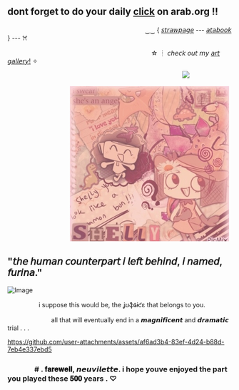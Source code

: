 ## dont forget to do your daily [click](https://arab.org/) on arab.org !!

              
　　　　　　　　　　　　　　　　　　　　　　‿‿ { [𝘴𝘵𝘳𝘢𝘸𝘱𝘢𝘨𝘦](https://prettyyinpink.straw.page/) --- [𝘢𝘵𝘢𝘣𝘰𝘰𝘬](https://aevsria.atabook.org/?page=1) } --- ꕮ

　　　　　　　　　　　　　　　　　　　　　　　☆ ┊ 𝘤𝘩𝘦𝘤𝘬 𝘰𝘶𝘵 𝘮𝘺 [𝘢𝘳𝘵 𝘨𝘢𝘭𝘭𝘦𝘳𝘺!](https://aevsria-artgallery.straw.page/) ✧


　　　　　　　　　　　　　　　　　　　　　　　　　　　　![](https://komarev.com/ghpvc/?username=your-github-username&label=☆&color=blue)
                            
                      
　　　　　　　　　　![image](https://github.com/aevsria/aevsria/blob/main/Untitled19_20251003234405.jpeg?raw=true)


## "𝘵𝘩𝘦 𝘩𝘶𝘮𝘢𝘯 𝘤𝘰𝘶𝘯𝘵𝘦𝘳𝘱𝘢𝘳𝘵 𝘪 𝘭𝘦𝘧𝘵 𝘣𝘦𝘩𝘪𝘯𝘥, 𝘪 𝘯𝘢𝘮𝘦𝘥, 𝘧𝘶𝘳𝘪𝘯𝘢."

![Image](https://github.com/user-attachments/assets/b30c6e5a-014b-41e8-b048-589950e4664a) 

　　　　　i suppose this would be, the ʝʊֆȶɨƈɛ that belongs to you.

　　　　　　　all that will eventually end in a 𝙢𝙖𝙜𝙣𝙞𝙛𝙞𝙘𝙚𝙣𝙩 and 𝙙𝙧𝙖𝙢𝙖𝙩𝙞𝙘 trial . . .

https://github.com/user-attachments/assets/af6ad3b4-83ef-4d24-b88d-7eb4e337ebd5

### ㅤㅤㅤㅤ# . 𝐟𝐚𝐫𝐞𝐰𝐞𝐥𝐥, 𝙣𝙚𝙪𝙫𝙞𝙡𝙚𝙩𝙩𝙚. i hope youve enjoyed the part you played these 𝟓𝟎𝟎 years . ♡

<!--
**aevsria/aevsria** is a ✨ _special_ ✨ repository because its `README.md` (this file) appears on your GitHub profile.

Here are some ideas to get you started:

- 🔭 I’m currently working on ...
- 🌱 I’m currently learning ...
- 👯 I’m looking to collaborate on ...
- 🤔 I’m looking for help with ...
- 💬 Ask me about ...
- 📫 How to reach me: ...
- 😄 Pronouns: ...
- ⚡ Fun fact: ...
-->
